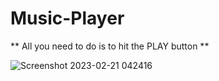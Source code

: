 # Music-Player

** All you need to do is to hit the PLAY button **

![Screenshot 2023-02-21 042416](https://user-images.githubusercontent.com/61920916/220344475-481a7c1f-6693-4b30-a50b-0f4e88ba89be.png)
